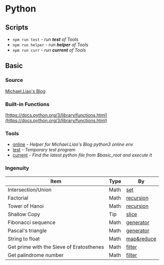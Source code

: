 # Python

## Scripts

* `npm run test` - _run __test__ of Tools_
* `npm run helper` - _run __helper__ of Tools_
* `npm run curr` - _run __current__ of Tools_

## Basic

### Source

[Michael.Liao's Blog](https://www.liaoxuefeng.com/wiki/0014316089557264a6b348958f449949df42a6d3a2e542c000)

### Built-in Functions

[https://docs.python.org/3/library/functions.html](https://docs.python.org/3/library/functions.html)

### Tools

* [online](Tools/online.py) - _Helper for Michael.Liao's Blog python3 online env_
* [test](Tools/test.py) - _Temporary test program_
* [current](Tools/current.py) - _Find the latest python file from $basic_root and execute it_

### Ingenuity

| Item | Type | By |
| ---- | ----------- | -- |
| Intersection/Union | Math | [set](Basic/02_Junior/06_dictAndSet.py) |
| Factorial | Math | [recursion](Basic/03_Function/04_recursion.py) |
| Tower of Hanoi | Math | [recursion](Basic/03_Function/04_recursion.py) |
| Shallow Copy | Tip | [slice](Basic/04_AdvancedFeatures/01_slice.py) |
| Fibonacci sequence | Math | [generator](Basic/04_AdvancedFeatures/04_generator.py) |
| Pascal's triangle | Math | [generator](Basic/04_AdvancedFeatures/04_generator.py) |
| String to float | Math | [map&reduce](Basic/05_FunctionalProgramming/01_mapAndReduce.py) |
| Get prime with the Sieve of Eratosthenes | Math | [filter](Basic/05_FunctionalProgramming/02_filter.py) |
| Get palindrome number | Math | [filter](Basic/05_FunctionalProgramming/02_filter.py) |